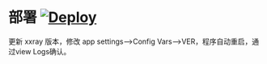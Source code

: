 # 部署  [![Deploy](https://www.herokucdn.com/deploy/button.png)](https://heroku.com/deploy)

更新 xxray 版本，修改 app settings-->Config Vars-->VER，程序自动重启，通过view Logs确认。
